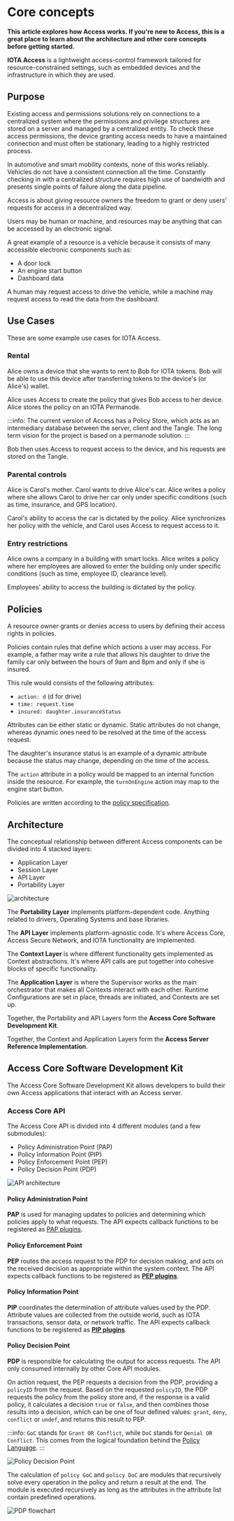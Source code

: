 # Core concepts

**This article explores how Access works. If you're new to Access, this is a great place to learn about the architecture and other core concepts before getting started.**

**IOTA Access** is a lightweight access-control framework tailored for resource-constrained settings, such as embedded devices and the infrastructure in which they are used.

## Purpose

Existing access and permissions solutions rely on connections to a centralized system where the permissions and privilege structures are stored on a server and managed by a centralized entity. To check these access permissions, the device granting access needs to have a maintained connection and must often be stationary, leading to a highly restricted process.

In automotive and smart mobility contexts, none of this works reliably. Vehicles do not have a consistent connection all the time. Constantly checking in with a centralized structure requires high use of bandwidth and presents single points of failure along the data pipeline.

Access is about giving resource owners the freedom to grant or deny users' requests for access in a decentralized way.

Users may be human or machine, and resources may be anything that can be accessed by an electronic signal.

A great example of a resource is a vehicle because it consists of many accessible electronic components such as:

- A door lock
- An engine start button
- Dashboard data

A human may request access to drive the vehicle, while a machine may request access to read the data from the dashboard.

## Use Cases

These are some example use cases for IOTA Access.

### Rental

Alice owns a device that she wants to rent to Bob for IOTA tokens. Bob will be able to use this device after transferring tokens to the device's (or Alice's) wallet.

Alice uses Access to create the policy that gives Bob access to her device. Alice stores the policy on an IOTA Permanode.

:::info:
The current version of Access has a Policy Store, which acts as an intermediary database between the server, client and the Tangle. The long term vision for the project is based on a permanode solution.
:::

Bob then uses Access to request access to the device, and his requests are stored on the Tangle.

### Parental controls

Alice is Carol's mother. Carol wants to drive Alice's car. Alice writes a policy where she allows Carol to drive her car only under specific conditions (such as time, insurance, and GPS location).

Carol's ability to access the car is dictated by the policy. Alice synchronizes her policy with the vehicle, and Carol uses Access to request access to it.

### Entry restrictions

Alice owns a company in a building with smart locks. Alice writes a policy where her employees are allowed to enter the building only under specific conditions (such as time, employee ID, clearance level).

Employees' ability to access the building is dictated by the policy.

## Policies

A resource owner grants or denies access to users by defining their access rights in policies.

Policies contain rules that define which actions a user may access. For example, a father may write a rule that allows his daughter to drive the family car only between the hours of 9am and 8pm and only if she is insured.

This rule would consists of the following attributes:

- `action: d` (d for drive)
- `time: request.time`
- `insured: daughter.insuranceStatus`

Attributes can be either static or dynamic. Static attributes do not change, whereas dynamic ones need to be resolved at the time of the access request.

The daughter's insurance status is an example of a dynamic attribute because the status may change, depending on the time of the access.

The `action` attribute in a policy would be mapped to an internal function inside the resource. For example, the `turnOnEngine` action may map to the engine start button.

Policies are written according to the [policy specification](references/policy-specs.md).

## Architecture

The conceptual relationship between different Access components can be divided into 4 stacked layers:

- Application Layer
- Session Layer
- API Layer
- Portability Layer

![architecture](images/arch.svg)

The **Portability Layer** implements platform-dependent code. Anything related to drivers, Operating Systems and base libraries.

The **API Layer** implements platform-agnostic code. It's where Access Core, Access Secure Network, and IOTA functionality are implemented.

The **Context Layer** is where different functionality gets implemented as Context abstractions. It's where API calls are put together into cohesive blocks of specific functionality.

The **Application Layer** is where the Supervisor works as the main orchestrator that makes all Contexts interact with each other. Runtime Configurations are set in place, threads are initiated, and Contexts are set up.

Together, the Portability and API Layers form the **Access Core Software Development Kit**.

Together, the Context and Application Layers form the **Access Server Reference Implementation**.

## Access Core Software Development Kit

The Access Core Software Development Kit allows developers to build their own Access applications that interact with an Access server.

### Access Core API

The Access Core API is divided into 4 different modules (and a few submodules):
- Policy Administration Point (PAP)
- Policy Information Point (PIP)
- Policy Enforcement Point (PEP)
- Policy Decision Point (PDP)

![API architecture](images/pxp.png)

#### Policy Administration Point

**PAP** is used for managing updates to policies and determining which policies apply to what requests. The API expects callback functions to be registered as [PAP plugins](references/plugin-specs.md).

#### Policy Enforcement Point

**PEP** routes the access request to the PDP for decision making, and acts on the received decision as appropriate within the system context. The API expects callback functions to be registered as **[PEP plugins](references/plugin-specs.md)**.

#### Policy Information Point

**PIP** coordinates the determination of attribute values used by the PDP. Attribute values are collected from the outside world, such as IOTA transactions, sensor data, or network traffic. The API expects callback functions to be registered as **[PIP plugins](references/plugin-specs.md)**.

#### Policy Decision Point

**PDP** is responsible for calculating the output for access requests. The API only consumed internally by other Core API modules.

On action request, the PEP requests a decision from the PDP, providing a `policyID` from the request. Based on the requested `policyID`, the PDP  requests the policy from the policy store and, if the response is a valid policy, it calculates a decision `true` or `false`, and then combines those results into a decision, which can be one of four defined values: `grant`, `deny`, `conflict` or `undef`, and returns this result to PEP.

:::info:
`GoC` stands for `Grant OR Conflict`, while `DoC` stands for `Denial OR Conflict`. This comes from the logical foundation behind the [Policy Language](/references/policy-specs.md).
:::

![Policy Decision Point](images/pdp.png)

The calculation of `policy GoC` and `policy DoC` are modules that recursively solve every operation in the policy and return a result at the end. The module is executed recursively as long as the attributes in the attribute list contain predefined operations.

![PDP flowchart](images/pdp2.png)


